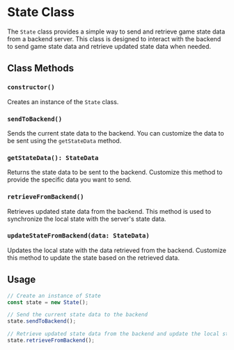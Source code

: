 # State Class

The `State` class provides a simple way to send and retrieve game state data from a backend server. This class is designed to interact with the backend to send game state data and retrieve updated state data when needed.

## Class Methods

### `constructor()`

Creates an instance of the `State` class.

### `sendToBackend()`

Sends the current state data to the backend. You can customize the data to be sent using the `getStateData` method.

### `getStateData(): StateData`

Returns the state data to be sent to the backend. Customize this method to provide the specific data you want to send.

### `retrieveFromBackend()`

Retrieves updated state data from the backend. This method is used to synchronize the local state with the server's state data.

### `updateStateFromBackend(data: StateData)`

Updates the local state with the data retrieved from the backend. Customize this method to update the state based on the retrieved data.

## Usage

```typescript
// Create an instance of State
const state = new State();

// Send the current state data to the backend
state.sendToBackend();

// Retrieve updated state data from the backend and update the local state
state.retrieveFromBackend();
